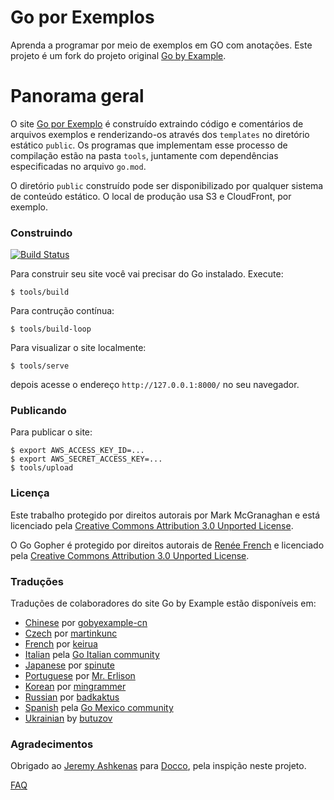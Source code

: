 # Go por Exemplos

Aprenda a programar por meio de exemplos em GO com anotações. Este projeto é um fork do projeto original [Go by Example](https://github.com/mmcgrana/gobyexample). 

# Panorama geral

O site [Go por Exemplo](https://goporexemplos.github.io/) é construído extraindo código e comentários de arquivos exemplos e renderizando-os através dos `templates` no diretório estático `public`. Os programas que implementam esse processo de compilação estão na pasta `tools`, juntamente com dependências especificadas no arquivo `go.mod`.

O diretório `public` construído pode ser disponibilizado por qualquer sistema de conteúdo estático. O local de produção usa S3 e CloudFront, por exemplo.

### Construindo

[![Build Status](https://github.com/MrErlison/Go-por-Exemplos/actions/workflows/go.yml/badge.svg?branch=master)](https://github.com/MrErlison/Go-por-Exemplos/actions)

Para construir seu site você vai precisar do Go instalado. Execute:

```console
$ tools/build
```

Para contrução contínua:

```console
$ tools/build-loop
```

Para visualizar o site localmente:

```
$ tools/serve
```

depois acesse o endereço `http://127.0.0.1:8000/` no seu navegador.

### Publicando

Para publicar o site:

```console
$ export AWS_ACCESS_KEY_ID=...
$ export AWS_SECRET_ACCESS_KEY=...
$ tools/upload
```

### Licença

Este trabalho protegido por direitos autorais por Mark McGranaghan e está licenciado pela
[Creative Commons Attribution 3.0 Unported License](http://creativecommons.org/licenses/by/3.0/).

O Go Gopher é protegido por direitos autorais de [Renée French](http://reneefrench.blogspot.com/) e licenciado pela 
[Creative Commons Attribution 3.0 Unported License](http://creativecommons.org/licenses/by/3.0/).


### Traduções

Traduções de colaboradores do site Go by Example estão disponíveis em:


* [Chinese](https://gobyexample-cn.github.io/) por [gobyexample-cn](https://github.com/gobyexample-cn)
* [Czech](http://gobyexamples.sweb.cz/) por [martinkunc](https://github.com/martinkunc/gobyexample-cz)
* [French](http://le-go-par-l-exemple.keiruaprod.fr) por [keirua](https://github.com/keirua/gobyexample)
* [Italian](http://gobyexample.it) pela [Go Italian community](https://github.com/golangit/gobyexample-it)
* [Japanese](http://spinute.org/go-by-example) por [spinute](https://github.com/spinute)
* [Portuguese](https://goporexemplos.github.io) por [Mr. Erlison](https://github.com/MrErlison/goporexemplos/)
* [Korean](https://mingrammer.com/gobyexample/) por [mingrammer](https://github.com/mingrammer)
* [Russian](https://gobyexample.com.ru/) por [badkaktus](https://github.com/badkaktus)
* [Spanish](http://goconejemplos.com) pela [Go Mexico community](https://github.com/dabit/gobyexample)
* [Ukrainian](http://butuzov.github.io/gobyexample/) by [butuzov](https://github.com/butuzov/gobyexample)

### Agradecimentos

Obrigado ao [Jeremy Ashkenas](https://github.com/jashkenas)
para [Docco](http://jashkenas.github.io/docco/), pela inspição neste projeto.


[FAQ](https://github.com/mmcgrana/gobyexample#faq)
